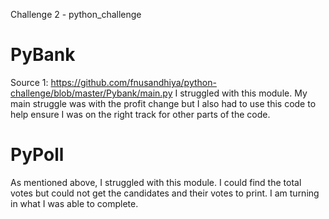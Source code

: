 Challenge 2 - python_challenge
# PyBank

Source 1:
https://github.com/fnusandhiya/python-challenge/blob/master/Pybank/main.py
I struggled with this module. My main struggle was with the profit change but I also had
to use this code to help ensure I was on the right track for other parts of the code.

# PyPoll

As mentioned above, I struggled with this module.  I could find the total votes but could not get the 
candidates and their votes to print.  I am turning in what I was able to complete. 

